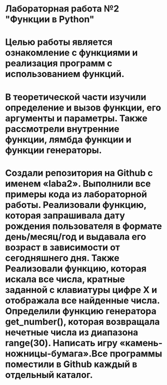 # Лабораторная работа №2 "Функции в Python" 
# Целью работы является ознакомление с функциями и реализация программ с использованием функций.
# В теоретической части изучили определение и вызов функции, его аргументы и параметры. Также рассмотрели внутренние функции, лямбда функции и функции генераторы.
# Создали  репозитория на Github с именем «laba2». Выполнили все примеры кода из лабораторной работы. Реализовали функцию, которая запрашивала дату рождения пользователя в формате день/месяц/год и выдавала его возраст в зависимости от сегодняшнего дня. Также Реализовали функцию, которая искала все числа, кратные заданной с клавиатуры цифре X и отображала все найденные числа. Определили функцию генератора get_number(), которая возвращала нечетные числа из диапазона range(30). Написать игру «камень-ножницы-бумага».Все программы поместили в Github каждый в отдельный каталог.
